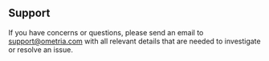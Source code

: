 Support
-------

If you have concerns or questions, please send an email to support@ometria.com
with all relevant details that are needed to investigate or resolve an issue.
